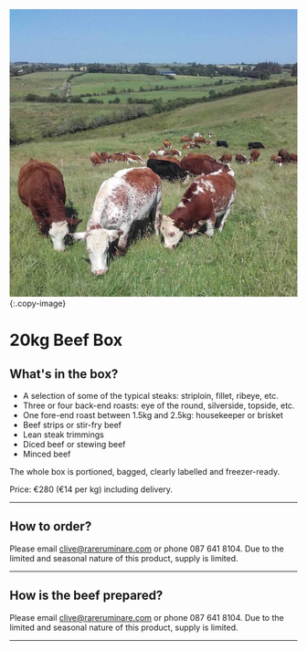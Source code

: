 
![cover-image]
{:.copy-image}

# 20kg Beef Box

## What's in the box?

* A selection of some of the typical steaks: striploin, fillet, ribeye, etc.
* Three or four back-end roasts: eye of the round, silverside, topside, etc.
* One fore-end roast between 1.5kg and 2.5kg: housekeeper or brisket
* Beef strips or stir-fry beef
* Lean steak trimmings
* Diced beef or stewing beef
* Minced beef

The whole box is portioned, bagged, clearly labelled and freezer-ready.

Price: €280 (€14 per kg) including delivery.

------------------------

## How to order?

Please email clive@rareruminare.com or phone 087 641 8104. Due to the limited and seasonal nature of this product, supply is limited.

------------------------

## How is the beef prepared?

Please email clive@rareruminare.com or phone 087 641 8104. Due to the limited and seasonal nature of this product, supply is limited.

----------------------

[cover-image]: /images/beef-cows-square.jpg
